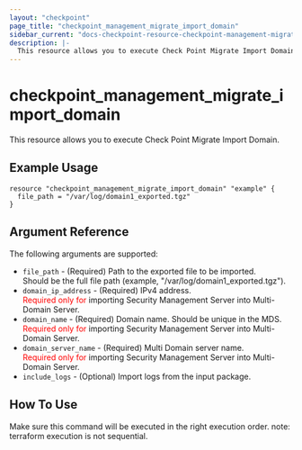 ```yaml
---
layout: "checkpoint"
page_title: "checkpoint_management_migrate_import_domain"
sidebar_current: "docs-checkpoint-resource-checkpoint-management-migrate-import-domain"
description: |-
  This resource allows you to execute Check Point Migrate Import Domain.
---
```


# checkpoint_management_migrate_import_domain

This resource allows you to execute Check Point Migrate Import Domain.

## Example Usage


```hcl
resource "checkpoint_management_migrate_import_domain" "example" {
  file_path = "/var/log/domain1_exported.tgz"
}
```

## Argument Reference

The following arguments are supported:

* `file_path` - (Required) Path to the exported file to be imported. <br>Should be the full file path (example, "/var/log/domain1_exported.tgz"). 
* `domain_ip_address` - (Required) IPv4 address.<br><font color="red">Required only for</font> importing Security Management Server into Multi-Domain Server. 
* `domain_name` - (Required) Domain name. Should be unique in the MDS.<br><font color="red">Required only for</font> importing Security Management Server into Multi-Domain Server. 
* `domain_server_name` - (Required) Multi Domain server name.<br><font color="red">Required only for</font> importing Security Management Server into Multi-Domain Server. 
* `include_logs` - (Optional) Import logs from the input package. 


## How To Use
Make sure this command will be executed in the right execution order. 
note: terraform execution is not sequential.  

